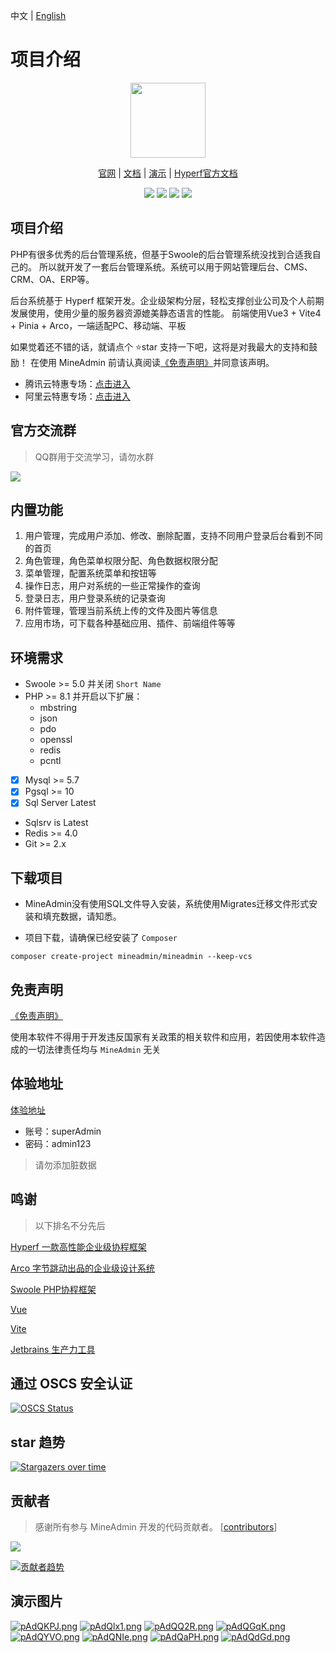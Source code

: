 中文 | [English](./README-en.md)
# 项目介绍

<p align="center">
    <img src="https://doc.mineadmin.com/logo.svg" width="120" />
</p>
<p align="center">
    <a href="https://www.mineadmin.com" target="_blank">官网</a> |
    <a href="https://doc.mineadmin.com" target="_blank">文档</a> | 
    <a href="https://demo.mineadmin.com" target="_blank">演示</a> |
    <a href="https://hyperf.wiki/3.0/#/" target="_blank">Hyperf官方文档</a> 
</p>

<p align="center">
    <img src="https://gitee.com/xmo/MineAdmin/badge/star.svg?theme=dark" />
    <img src="https://gitee.com/xmo/MineAdmin/badge/fork.svg?theme=dark" />
    <img src="https://svg.hamm.cn/badge.svg?key=License&value=MIT&color=da4a00" />
    <img src="https://svg.hamm.cn/badge.svg?key=MineAdmin&value=v3.0 RC" />
</p>

## 项目介绍

PHP有很多优秀的后台管理系统，但基于Swoole的后台管理系统没找到合适我自己的。
所以就开发了一套后台管理系统。系统可以用于网站管理后台、CMS、CRM、OA、ERP等。

后台系统基于 Hyperf 框架开发。企业级架构分层，轻松支撑创业公司及个人前期发展使用，使用少量的服务器资源媲美静态语言的性能。
前端使用Vue3 + Vite4 + Pinia + Arco，一端适配PC、移动端、平板

如果觉着还不错的话，就请点个 ⭐star 支持一下吧，这将是对我最大的支持和鼓励！
在使用 MineAdmin 前请认真阅读[《免责声明》](https://doc.mineadmin.com/guide/start/declaration.html)并同意该声明。

- 腾讯云特惠专场：[点击进入](http://txy.mineadmin.com)
- 阿里云特惠专场：[点击进入](http://aly.mineadmin.com)

## 官方交流群
> QQ群用于交流学习，请勿水群

<img src="https://svg.hamm.cn/badge.svg?key=QQ群&value=150105478" />

## 内置功能

1. 用户管理，完成用户添加、修改、删除配置，支持不同用户登录后台看到不同的首页
2. 角色管理，角色菜单权限分配、角色数据权限分配
3. 菜单管理，配置系统菜单和按钮等
4. 操作日志，用户对系统的一些正常操作的查询
5. 登录日志，用户登录系统的记录查询
6. 附件管理，管理当前系统上传的文件及图片等信息
7. 应用市场，可下载各种基础应用、插件、前端组件等等

## 环境需求

- Swoole >= 5.0 并关闭 `Short Name`
- PHP >= 8.1 并开启以下扩展：
  - mbstring
  - json
  - pdo
  - openssl
  - redis
  - pcntl
- [x] Mysql >= 5.7
- [x] Pgsql >= 10
- [x] Sql Server Latest
- Sqlsrv is Latest
- Redis >= 4.0
- Git >= 2.x


## 下载项目
- MineAdmin没有使用SQL文件导入安装，系统使用Migrates迁移文件形式安装和填充数据，请知悉。

- 项目下载，请确保已经安装了 `Composer`
```shell
composer create-project mineadmin/mineadmin --keep-vcs
```

## 免责声明
[《免责声明》](https://doc.mineadmin.com/guide/start/declaration.html)

使用本软件不得用于开发违反国家有关政策的相关软件和应用，若因使用本软件造成的一切法律责任均与 `MineAdmin` 无关

## 体验地址

[体验地址](https://demo.mineadmin.com)
- 账号：superAdmin
- 密码：admin123

> 请勿添加脏数据

## 鸣谢

> 以下排名不分先后

[Hyperf 一款高性能企业级协程框架](https://hyperf.io/)

[Arco 字节跳动出品的企业级设计系统](https://arco.design/)

[Swoole PHP协程框架](https://www.swoole.com)

[Vue](https://vuejs.org/)

[Vite](https://vitejs.cn/)

[Jetbrains 生产力工具](https://www.jetbrains.com/)

## 通过 OSCS 安全认证
[![OSCS Status](https://www.oscs1024.com/platform/badge/kanyxmo/MineAdmin.svg?size=large)](https://www.murphysec.com/dr/9ztZvuSN6OLFjCDGVo)

## star 趋势

[![Stargazers over time](https://starchart.cc/mineadmin/mineadmin.svg)](https://starchart.cc/mineadmin/mineadmin.svg)

## 贡献者

> 感谢所有参与 MineAdmin 开发的代码贡献者。 [[contributors](https://github.com/mineadmin/minedmin/graphs/contributors)]
<a href="https://github.com/mineadmin/mineadmin/graphs/contributors">
<img src="https://contrib.rocks/image?repo=mineadmin/mineadmin" />
</a>

[![贡献者趋势](https://contributor-overtime-api.apiseven.com/contributors-svg?chart=contributorOverTime&repo=mineadmin/mineadmin)](https://www.apiseven.com/en/contributor-graph?chart=contributorOverTime&repo=mineadmin/mineadmin)

## 演示图片
[![pAdQKPJ.png](https://s21.ax1x.com/2024/10/22/pAdQKPJ.png)](https://imgse.com/i/pAdQKPJ)
[![pAdQlx1.png](https://s21.ax1x.com/2024/10/22/pAdQlx1.png)](https://imgse.com/i/pAdQlx1)
[![pAdQQ2R.png](https://s21.ax1x.com/2024/10/22/pAdQQ2R.png)](https://imgse.com/i/pAdQQ2R)
[![pAdQGqK.png](https://s21.ax1x.com/2024/10/22/pAdQGqK.png)](https://imgse.com/i/pAdQGqK)
[![pAdQYVO.png](https://s21.ax1x.com/2024/10/22/pAdQYVO.png)](https://imgse.com/i/pAdQYVO)
[![pAdQNIe.png](https://s21.ax1x.com/2024/10/22/pAdQNIe.png)](https://imgse.com/i/pAdQNIe)
[![pAdQaPH.png](https://s21.ax1x.com/2024/10/22/pAdQaPH.png)](https://imgse.com/i/pAdQaPH)
[![pAdQdGd.png](https://s21.ax1x.com/2024/10/22/pAdQdGd.png)](https://imgse.com/i/pAdQdGd)

